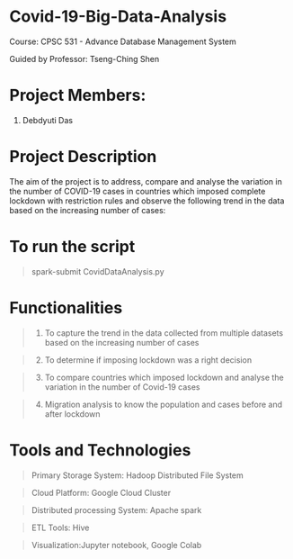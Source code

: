 # Covid-19-Big-Data-Analysis

Course: CPSC 531 - Advance Database Management System 

Guided by Professor: Tseng-Ching Shen

# Project Members:

1. Debdyuti Das

# Project Description

The aim of the project is to address, compare and analyse the variation in the number of COVID-19 cases in countries which imposed complete lockdown with restriction rules and observe the following trend in the data based on the increasing number of cases:

# To run the script

 > spark-submit CovidDataAnalysis.py

# Functionalities

 > 1. To capture the trend in the data collected from multiple datasets based on the increasing number of cases
 
 > 2. To determine if imposing lockdown was a right decision
 
 > 3. To compare countries which imposed lockdown and analyse the variation in the number of Covid-19 cases
 
 > 4. Migration analysis to know the population and cases before and after lockdown

 
 # Tools and Technologies
 
 > Primary Storage System: Hadoop Distributed File System
 
 > Cloud Platform: Google Cloud Cluster
 
 > Distributed processing System: Apache spark
 
 > ETL Tools: Hive
 
 > Visualization:Jupyter notebook, Google Colab
